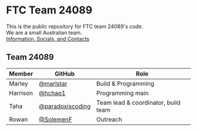 # FTC Team 24089
This is the public repository for FTC team 24089's code. \
We are a small Australian team. \
[Information, Socials, and Contacts](https://linktr.ee/24089?utm_source=linktree_profile_share&ltsid=93edcbf3-30ae-4329-a226-e30c0084b38f)

## Team 24089
| Member | GitHub | Role |
| ---- | ---- | ---- |
| Marley | [@marlstar](https://github.com/marlstar) | Build & Programming |
| Harrison | [@hchap1](https://github.com/hchap1) | Programming main |
| Taha | [@paradoxiscoding](https://github.com/paradoxiscoding) | Team lead & coordinator, build team |
| Rowan | [@SolemenF](https://github.com/solemenf) | Outreach |
